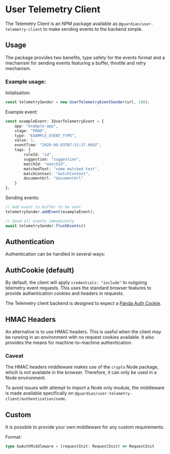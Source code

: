 # User Telemetry Client

The Telemetry Client is an NPM package available as `@guardian/user-telemetry-client` to make sending events to the
backend simple.

## Usage

The package provides two benefits, type safety for the events format and a mechanism for sending events featuring a
buffer, throttle and retry mechanism.

### Example usage:

Initalisation:

```TypeScript
const telemetrySender = new UserTelemetryEventSender(url, 100);
```

Example event:

```TypeScript
const exampleEvent: IUserTelemetryEvent = {
    app: "example-app",
    stage: "PROD",
    type: "EXAMPLE_EVENT_TYPE",
    value: 1,
    eventTime: "2020-09-03T07:51:27.669Z",
    tags: {
        ruleId: "id",
        suggestion: "suggestion",
        matchId: "matchId",
        matchedText: "some matched text",
        matchContext: "matchContext",
        documentUrl: "documentUrl"
    }
};
```

Sending events:

```TypeScript
// Add event to buffer to be sent
telemetrySender.addEvent(exampleEvent);

// Send all events immediately
await telemetrySender.flushEvents()
```

## Authentication

Authentication can be handled in several ways:

## AuthCookie (default)

By default, the client will apply `credentials: "include"` to outgoing telemetry event requests. This uses the standard
browser features to provide authentication cookies and headers in requests.

The Telemetry client backend is designed to expect
a [Panda Auth Cookie](https://github.com/guardian/pan-domain-authentication).

## HMAC Headers

An alternative is to use HMAC headers. This is useful when the client may be running in an environment with no request
cookies available. It also provides the means for machine-to-machine authentication.

### Caveat

The HMAC headers middleware makes use of the `crypto` Node package, which is not available in the browser. Therefore, it
can only be used in a Node environment.

To avoid issues with attempt to import a Node only module, the middleware is made available specifically
on `@guardian/user-telemetry-client/authentication/node`.

## Custom

It is possible to provide your own middleware for any custom requirements.

Format: 

```TypeScript
type GuAuthMiddleware = (requestInit: RequestInit) => RequestInit
```